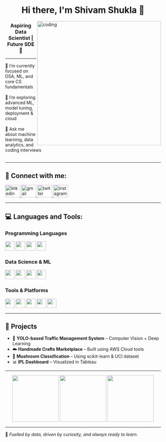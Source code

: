 <h1 align="center">Hi there, I'm Shivam Shukla 👋</h1>

<img align="right" alt="coding" width="400" src="https://media0.giphy.com/media/v1.Y2lkPTc5MGI3NjExZm1lYmFrdTV6M21lb2N0cWxxazIzbzg2cTB3NTRtOWhrY3cxa3d0ZCZlcD12MV9pbnRlcm5hbF9naWZfYnlfaWQmY3Q9Zw/f3iwJFOVOwuy7K6FFw/giphy.gif">

<h3 align="center">Aspiring Data Scientist | Future SDE 🚀</h3>

---

<p align="left">
🔭 I’m currently focused on DSA, ML, and core CS fundamentals<br><br>
🌱 I’m exploring advanced ML, model tuning, deployment & cloud<br><br>
💬 Ask me about machine learning, data analytics, and coding interviews<br><br>

</p>

---

<h2 align="left">🔗 Connect with me:</h2>

<div align="left">
  <a href="https://www.linkedin.com/in/shivam-shukla-a462b3223" target="_blank">
    <img src="https://raw.githubusercontent.com/maurodesouza/profile-readme-generator/master/src/assets/icons/social/linkedin/default.svg" width="48" height="40" alt="linkedin logo"  />
  </a>
  <a href="mailto:shivamshuklass661@gmail.com" target="_blank">
    <img src="https://raw.githubusercontent.com/maurodesouza/profile-readme-generator/master/src/assets/icons/social/gmail/default.svg" width="48" height="40" alt="gmail logo"  />
  </a>
  <a href="https://x.com/yourhandle" target="_blank">
    <img src="https://raw.githubusercontent.com/maurodesouza/profile-readme-generator/master/src/assets/icons/social/twitter/default.svg" width="48" height="40" alt="twitter logo"  />
  </a>
  <a href="https://www.instagram.com/sri_bhanu_shivam" target="_blank">
    <img src="https://raw.githubusercontent.com/maurodesouza/profile-readme-generator/master/src/assets/icons/social/instagram/default.svg" width="48" height="40" alt="instagram logo" />
  </a>
</div>


---

<h2 align="left">💻 Languages and Tools:</h2>

<h3>Programming Languages</h3>
<div align="left">
  <img src="https://cdn.jsdelivr.net/gh/devicons/devicon/icons/java/java-original.svg" height="30" />
  <img src="https://cdn.jsdelivr.net/gh/devicons/devicon/icons/python/python-original.svg" height="30" />
  <img src="https://cdn.jsdelivr.net/gh/devicons/devicon/icons/cplusplus/cplusplus-original.svg" height="30" />
  <img src="https://cdn.jsdelivr.net/gh/devicons/devicon/icons/sqlite/sqlite-original.svg" height="30" />
</div>

<h3>Data Science & ML</h3>
<div align="left">
  <img src="https://cdn.jsdelivr.net/gh/devicons/devicon/icons/jupyter/jupyter-original.svg" height="30" />
  <img src="https://cdn.jsdelivr.net/gh/devicons/devicon/icons/numpy/numpy-original.svg" height="30" />
  <img src="https://cdn.jsdelivr.net/gh/devicons/devicon/icons/pandas/pandas-original.svg" height="30" />
  <img src="https://cdn.jsdelivr.net/gh/devicons/devicon/icons/scikit-learn/scikit-learn-original.svg" height="30" />
</div>

<h3>Tools & Platforms</h3>
<div align="left">
  <img src="https://cdn.jsdelivr.net/gh/devicons/devicon/icons/vscode/vscode-original.svg" height="30" />
  <img src="https://cdn.jsdelivr.net/gh/devicons/devicon/icons/github/github-original.svg" height="30" />
  <img src="https://cdn.jsdelivr.net/gh/devicons/devicon/icons/git/git-original.svg" height="30" />
  <img src="https://cdn.jsdelivr.net/gh/devicons/devicon/icons/anaconda/anaconda-original.svg" height="30" />
  <img src="https://cdn.jsdelivr.net/gh/devicons/devicon/icons/aws/aws-original.svg" height="30" />
</div>

---

<h2>📂 Projects</h2>

- 🧠 **YOLO-based Traffic Management System** – Computer Vision + Deep Learning  
- ☁️ **Handmade Crafts Marketplace** – Built using AWS Cloud tools  
- 🧪 **Mushroom Classification** – Using scikit-learn & UCI dataset  
- 📊 **IPL Dashboard** – Visualized in Tableau

---

<div align="center">
  <img src="https://github-readme-stats.vercel.app/api?username=Shivam-Shukl&show_icons=true&theme=dracula" height="150" />
  <img src="https://streak-stats.demolab.com?user=Shivam-Shukl&theme=dracula&hide_border=false" height="150" />
  <img src="https://github-readme-stats.vercel.app/api/top-langs/?username=Shivam-Shukl&layout=compact&theme=dracula" height="150" />
  <!-- Exclude a repository -->
</div>

---

🌟 *Fuelled by data, driven by curiosity, and always ready to learn.*
